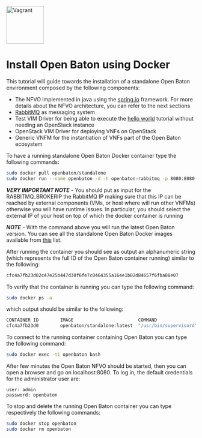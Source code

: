 <img src="../images/docker-logo.png" alt="Vagrant" style="width: 100px;"/>

# Install Open Baton using Docker

This tutorial will guide towards the installation of a standalone Open Baton environment composed by the following components: 

* The NFVO implemented in java using the [spring.io][spring] framework. For more details about the NFVO architecture, you can refer to the next sections
* [RabbitMQ][reference-to-rabbit-site] as messaging system
* Test VIM Driver for being able to execute the [hello world][dummy-NSR] tutorial without needing an OpenStack instance 
* OpenStack VIM Driver for deploying VNFs on OpenStack
* Generic VNFM for the instantiation of VNFs part of the Open Baton ecosystem 


To have a running standalone Open Baton Docker container type the following commands:

```bash
sudo docker pull openbaton/standalone
sudo docker run --name openbaton -d -h openbaton-rabbitmq -p 8080:8080 -p 5672:5672 -p 15672:15672 -p 8443:8443 -e RABBITMQ_BROKERIP=<RabbitMQ IP> openbaton/standalone
```

***VERY IMPORTANT NOTE*** - You should put as input for the RABBITMQ_BROKERIP the RabbitMQ IP making sure that this IP can be
  reached by external components (VMs, or host where will run other VNFMs) otherwise you will have runtime issues. 
  In particular, you should select the external IP of your host on top of which the docker container is running
  
***NOTE*** - With the command above you will run the latest Open Baton version. You can see all the standalone Open Baton Docker images available from [this][reference-to-op-repo-on-public-docker-hub] list.
  
After running the container you should see as output an alphanumeric string (which represents the full ID of the Open Baton container running) similar to the following:

```bash
cfc4a7fb23d02c47e25b447d30f6fe7c0464355a16ee1b02d84657f6fba88e07
```

To verify that the container is running you can type the following command:

```bash
sudo docker ps -a
```

which output should be similar to the following:

```bash
CONTAINER ID        IMAGE                        COMMAND                  CREATED             STATUS                   PORTS                                                                                              NAMES
cfc4a7fb23d0        openbaton/standalone:latest  "/usr/bin/supervisord"   49 seconds ago      Up 49 seconds            0.0.0.0:5672->5672/tcp, 0.0.0.0:8080->8080/tcp, 0.0.0.0:8443->8443/tcp, 0.0.0.0:15672->15672/tcp   admiring_lalande
```

To connect to the running container containing Open Baton you can type the following command:

```bash
sudo docker exec -ti openbaton bash
```

After few minutes the Open Baton NFVO should be started, then you can open a browser and go on localhost:8080.
To log in, the default credentials for the administrator user are:

```
user: admin
password: openbaton 
```

To stop and delete the running Open Baton container you can type respectively the following commands:

```bash
sudo docker stop openbaton
sudo docker rm openbaton
```


[spring]:https://spring.io
[localhost:8080]:http://localhost:8080/
[use-openbaton]:use.md
[dummy-NSR]:dummy-NSR.md
[reference-to-rabbit-site]:https://www.rabbitmq.com/
[reference-to-op-repo-on-public-docker-hub]:https://hub.docker.com/r/openbaton/standalone/tags/

<!---
Script for open external links in a new tab
-->
<script type="text/javascript" charset="utf-8">
      // Creating custom :external selector
      $.expr[':'].external = function(obj){
          return !obj.href.match(/^mailto\:/)
                  && (obj.hostname != location.hostname);
      };
      $(function(){
        $('a:external').addClass('external');
        $(".external").attr('target','_blank');
      })
</script>

